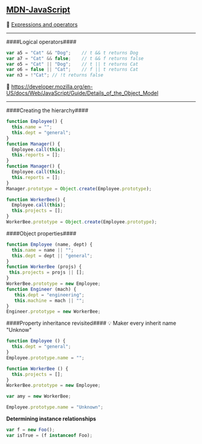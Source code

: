 ## [MDN-JavaScript](https://developer.mozilla.org/en-US/docs/Web/JavaScript)

📝 [Expressions and operators](https://developer.mozilla.org/en-US/docs/Web/JavaScript/Guide/Expressions_and_Operators)
- - -
####Logical operators####
```js
var a5 = "Cat" && "Dog";    // t && t returns Dog
var a7 = "Cat" && false;    // t && f returns false
var o5 = "Cat" || "Dog";    // t || t returns Cat
var o6 = false || "Cat";    // f || t returns Cat
var n3 = !"Cat"; // !t returns false
```
📝 https://developer.mozilla.org/en-US/docs/Web/JavaScript/Guide/Details_of_the_Object_Model
- - -
####Creating the hierarchy####
```js
function Employee() {
  this.name = "";
  this.dept = "general";
}
function Manager() {
  Employee.call(this);
  this.reports = [];
}
function Manager() {
  Employee.call(this);
  this.reports = [];
}
Manager.prototype = Object.create(Employee.prototype);

function WorkerBee() {
  Employee.call(this);
  this.projects = [];
}
WorkerBee.prototype = Object.create(Employee.prototype);
```
####Object properties####
```js
function Employee (name, dept) {
  this.name = name || "";
  this.dept = dept || "general";
}
function WorkerBee (projs) {
 this.projects = projs || [];
}
WorkerBee.prototype = new Employee;
function Engineer (mach) {
   this.dept = "engineering";
   this.machine = mach || "";
}
Engineer.prototype = new WorkerBee;
```
####Property inheritance revisited####
💡 Maker every inherit name "Unknow"
```js
function Employee () {
  this.dept = "general";
}
Employee.prototype.name = "";

function WorkerBee () {
  this.projects = [];
}
WorkerBee.prototype = new Employee;

var amy = new WorkerBee;

Employee.prototype.name = "Unknown";
```
**Determining instance relationships**
```js
var f = new Foo();
var isTrue = (f instanceof Foo);
```
